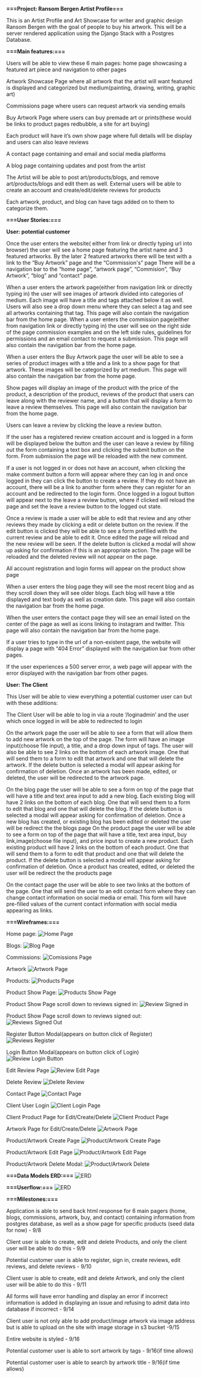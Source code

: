 **===Project: Ransom Bergen Artist Profile===**

This is an Artist Profile and Art Showcase for writer and graphic design Ransom Bergen with the goal of people to buy his artwork. This will be a server rendered application using the Django Stack with a Postgres Database.

**===Main features:===**

Users will be able to view these 6 main pages:
home page showcasing a featured art piece and navigation to other pages

Artwork Showcase Page where all artwork that the artist will want featured is displayed and categorized but medium(painting, drawing, writing, graphic art)

Commissions page where users can request artwork via sending emails

Buy Artwork Page where users can buy premade art or prints(these would be links to product pages redbubble, a site for art buying)

Each product will have it’s own show page where full details will be display and users can also leave reviews

A contact page containing and email and social media platforms

A blog page containing updates and post from the artist

The Artist will be able to post art/products/blogs, and remove art/products/blogs and edit them as well.
External users will be able to create an account and create/edit/delete reviews for products

Each artwork, product, and blog can have tags added on to them to categorize them.

**===User Stories:===**

**User: potential customer**

Once the user enters the website( either from link or directly typing url into browser) the user will see a home page featuring the artist name and 3 featured artworks. By the later 2 featured artworks there will be text with a link to the “Buy Artwork” page and the “Commission's” page There will be a navigation bar to the “home page”, “artwork page”, “Commision”, “Buy Artwork”, “blog” and “contact” page.

When a user enters the artwork page(either from navigation link or directly typing in) the user will see images of artwork divided into categories of medium. Each image will have a title and tags attached below it as well. Users will also see a drop down menu where they can select a tag and see all artworks containing that tag. This page will also contain the navigation bar from the home page.
When a user enters the commission page(either from navigation link or directly typing in) the user will see on the right side of the page commission examples and on the left side rules, guidelines for permissions and an email contact to request a submission. This page will also contain the navigation bar from the home page.

When a user enters the Buy Artwork page the user will be able to see a series of product images with a title and a link to a show page for that artwork. These images will be categorized by art medium. This page will also contain the navigation bar from the home page.

Show pages will display an image of the product with the price of the product, a description of the product, reviews of the product that users can leave along with the reviewer name, and a button that will display a form to leave a review themselves. This page will also contain the navigation bar from the home page.

Users can leave a review by clicking the leave a review button.

If the user has a registered review creation account and is logged in a form will be displayed below the button and the user can leave a review by filling out the form containing a text box and clicking the submit button on the form. From submission the page will be reloaded with the new comment.

If a user is not logged in or does not have an account, when clicking the make comment button a form will appear where they can log in and once logged in they can click the button to create a review. If they do not have an account, there will be a link to another form where they can register for an account and be redirected to the login form.
Once logged in a logout button will appear next to the leave a review button, where if clicked will reload the page and set the leave a review button to the logged out state.

Once a review is made a user will be able to edit that review and any other reviews they made by clicking a edit or delete button on the review. If the edit button is clicked they will be able to see a form prefilled with the current review and be able to edit it. Once edited the page will reload and the new review will be seen. If the delete button is clicked a modal will show up asking for confirmation if this is an appropriate action. The page will be reloaded and the deleted review will not appear on the page.

All account registration and login forms will appear on the product show page

When a user enters the blog page they will see the most recent blog and as they scroll down they will see older blogs. Each blog will have a title displayed and text body as well as creation date. This page will also contain the navigation bar from the home page.

When the user enters the contact page they will see an email listed on the center of the page as well as icons linking to instagram and twitter. This page will also contain the navigation bar from the home page.

If a user tries to type in the url of a non-existent page, the website will display a page with “404 Error” displayed with the navigation bar from other pages.

If the user experiences a 500 server error, a web page will appear with the error displayed with the navigation bar from other pages.

**User: The Client**

This User will be able to view everything a potential customer user can but with these additions:

The Client User will be able to log in via a route ‘/loginadmin’ and the user which once logged in will be able to redirected to login

On the artwork page the user will be able to see a form that will allow them to add new artwork on the top of the page. The form will have an image input(choose file input), a title, and a drop down input of tags. The user will also be able to see 2 links on the bottom of each artwork image. One that will send them to a form to edit that artwork and one that will delete the artwork. If the delete button is selected a modal will appear asking for confirmation of deletion. Once an artwork has been made, edited, or deleted, the user will be redirected to the artwork page.

On the blog page the user will be able to see a form on top of the page that will have a title and text area input to add a new blog. Each existing blog will have 2 links on the bottom of each blog. One that will send them to a form to edit that blog and one that will delete the blog. If the delete button is selected a modal will appear asking for confirmation of deletion. Once a new blog has created, or existing blog has been edited or deleted the user will be redirect the the blogs page
On the product page the user will be able to see a form on top of the page that will have a title, text area input, buy link,image(choose file input), and price input to create a new product. Each existing product will have 2 links on the bottom of each product. One that will send them to a form to edit that product and one that will delete the product. If the delete button is selected a modal will appear asking for confirmation of deletion. Once a product has created, edited, or deleted the user will be redirect the the products page

On the contact page the user will be able to see two links at the bottom of the page. One that will send the user to an edit contact form where they can change contact information on social media or email. This form will have pre-filled values of the current contact information with social media appearing as links.

**===Wireframes:===**

Home page:
![Home Page](https://i.imgur.com/xmc3NCl.png)

Blogs:
![Blog Page](https://i.imgur.com/PREPGKQ.png)

Commissions:
![Comissions Page](https://i.imgur.com/OeY6srK.png)

Artwork
![Artwork Page](https://i.imgur.com/GYQACyA.png)

Products:
![Products Page](https://i.imgur.com/2ha7E9s.png)

Product Show Page:
![Products Show Page](https://i.imgur.com/R4DYjWq.png)

Product Show Page scroll down to reviews signed in:
![Review Signed in](https://i.imgur.com/3viOYlX.png)

Product Show Page scroll down to reviews signed out:
![Reviews Signed Out](https://i.imgur.com/eDXIFDe.png)

Register Button Modal(appears on button click of Register)
![Reviews Register](https://i.imgur.com/eCa0rtF.png)

Login Button Modal(appears on button click of Login)
![Review Login Button](https://i.imgur.com/NvAqRiJ.png)

Edit Review Page
![Review Edit Page](https://i.imgur.com/nhJQgg0.png)

Delete Review
![Delete Review](https://i.imgur.com/8vCiRxM.png)

Contact Page
![Contact Page](https://i.imgur.com/ByM4lGN.png)

Client User Login
![Client Login Page](https://i.imgur.com/S8AOQIO.png)

Client Product Page for Edit/Create/Delete
![Client Product Page](https://i.imgur.com/dRFv4Nx.png)

Artwork Page for Edit/Create/Delete
![Artwork Page](https://i.imgur.com/MBFSTW0.png)

Product/Artwork Create Page
![Product/Artwork Create Page](https://i.imgur.com/hM516ms.png)

Product/Artwork Edit Page
![Product/Artwork Edit Page](https://i.imgur.com/qD5qhYR.png)

Product/Artwork Delete Modal:
![Product/Artwork Delete](https://i.imgur.com/FpMdRdi.png)

**===Data Models ERD:===**
![ERD](https://i.imgur.com/uFn4hWk.png)

**===Userflow:===**
![ERD](https://i.imgur.com/tCDcoTO.png)

**===Milestones:===**

Application is able to send back html response for 6 main pagers (home, blogs, commissions, artwork, buy, and contact) containing information from postgres database, as well as a show page for specific products (seed data for now) - 9/8

Client user is able to create, edit and delete Products, and only the client user will be able to do this - 9/9

Potential customer user is able to register, sign in, create reviews, edit reviews, and delete reviews - 9/10

Client user is able to create, edit and delete Artwork, and only the client user will be able to do this - 9/11

All forms will have error handling and display an error if incorrect information is added in displaying an issue and refusing to admit data into database if incorrect - 9/14

Client user is not only able to add product/image artwork via image address but is able to upload on the site with image storage in s3 bucket -9/15

Entire website is styled - 9/16

Potential customer user is able to sort artwork by tags - 9/16(if time allows)

Potential customer user is able to search by artwork title - 9/16(if time allows)
